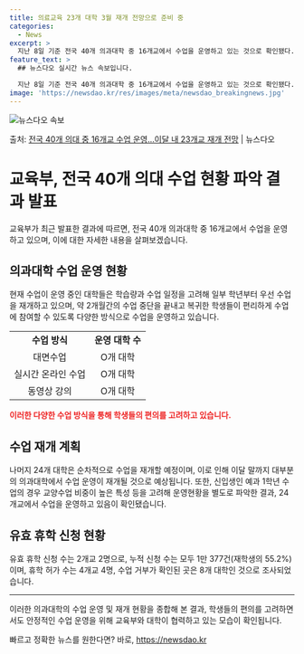 ```yaml
---
title: 의료교육 23개 대학 3월 재개 전망으로 준비 중
categories:
  - News
excerpt: >
  지난 8일 기준 전국 40개 의과대학 중 16개교에서 수업을 운영하고 있는 것으로 확인됐다. 이 중 가천대,…
feature_text: >
  ## 뉴스다오 실시간 뉴스 속보입니다.

  지난 8일 기준 전국 40개 의과대학 중 16개교에서 수업을 운영하고 있는 것으로 확인됐다. 이 중 가천대,…
image: 'https://newsdao.kr/res/images/meta/newsdao_breakingnews.jpg'
---
```


![뉴스다오 속보](https://newsdao.kr/res/images/meta/newsdao_breakingnews.jpg)

<p>출처: <a href="https://newsdao.kr/3557" rel="dofollow">전국 40개 의대 중 16개교 수업 운영…이달 내 23개교 재개 전망</a> | 뉴스다오</p>

<h1>교육부, 전국 40개 의대 수업 현황 파악 결과 발표</h1>
<p data-ke-size="size16">교육부가 최근 발표한 결과에 따르면, 전국 40개 의과대학 중 16개교에서 수업을 운영하고 있으며, 이에 대한 자세한 내용을 살펴보겠습니다.</p>

<h2 data-ke-size="size26">의과대학 수업 운영 현황</h2>
<p data-ke-size="size16">현재 수업이 운영 중인 대학들은 학습량과 수업 일정을 고려해 일부 학년부터 우선 수업을 재개하고 있으며, 약 2개월간의 수업 중단을 끝내고 복귀한 학생들이 편리하게 수업에 참여할 수 있도록 다양한 방식으로 수업을 운영하고 있습니다.</p>
<table>
  <tr>
    <td style="text-align: center; height: 17px;"><b>수업 방식</b></td>
    <td style="text-align: center; height: 17px;"><b>운영 대학 수</b></td>
  </tr>
  <tr>
    <td style="text-align: center; height: 17px;">대면수업</td>
    <td style="text-align: center; height: 17px;">O개 대학</td>
  </tr>
  <tr>
    <td style="text-align: center; height: 17px;">실시간 온라인 수업</td>
    <td style="text-align: center; height: 17px;">O개 대학</td>
  </tr>
  <tr>
    <td style="text-align: center; height: 17px;">동영상 강의</td>
    <td style="text-align: center; height: 17px;">O개 대학</td>
  </tr>
</table>
<b><span style="color: #ee2323;">이러한 다양한 수업 방식을 통해 학생들의 편의를 고려하고 있습니다.</span></b>

<h2 data-ke-size="size26">수업 재개 계획</h2>
<p data-ke-size="size16">나머지 24개 대학은 순차적으로 수업을 재개할 예정이며, 이로 인해 이달 말까지 대부분의 의과대학에서 수업 운영이 재개될 것으로 예상됩니다. 또한, 신입생인 예과 1학년 수업의 경우 교양수업 비중이 높은 특성 등을 고려해 운영현황을 별도로 파악한 결과, 24개교에서 수업을 운영하고 있음이 확인됐습니다.</p>

<h2 data-ke-size="size26">유효 휴학 신청 현황</h2>
<p data-ke-size="size16">유효 휴학 신청 수는 2개교 2명으로, 누적 신청 수는 모두 1만 377건(재학생의 55.2%)이며, 휴학 허가 수는 4개교 4명, 수업 거부가 확인된 곳은 8개 대학인 것으로 조사되었습니다.</p>
<hr>

<p data-ke-size="size16">이러한 의과대학의 수업 운영 및 재개 현황을 종합해 본 결과, 학생들의 편의를 고려하면서도 안정적인 수업 운영을 위해 교육부와 대학이 협력하고 있는 모습이 확인됩니다.</p>
 

빠르고 정확한 뉴스를 원한다면? 바로, <a href="https://newsdao.kr" rel="dofollow">https://newsdao.kr</a>


